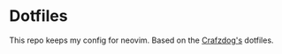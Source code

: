 # Dotfiles

This repo keeps my config for neovim. Based on the [Crafzdog's](https://github.com/craftzdog/dotfiles-public) dotfiles.

